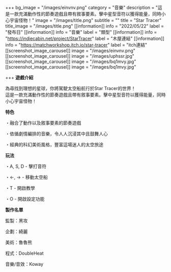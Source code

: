 +++
bg_image = "/images/einvnv.png"
category = "音樂"
description = "這是一款充滿動作性的節奏遊戲且帶有敘事要素。擊中星型音符以獲得能量，同時小心宇宙怪物！"
image = "/images/title.png"
subtitle = ""
title = "Star Tracer"
title_image = "/images/title.png"
[[information]]
info = "2022/05/22"
label = "發布日"
[[information]]
info = "音樂"
label = "類型"
[[information]]
info = "https://indiecabin.net/project/StarTracer"
label = "木屋連結"
[[information]]
info = "https://matchworkshop.itch.io/star-tracer"
label = "itch連結"
[[screenshot_image_carousel]]
image = "/images/einvnv.png"
[[screenshot_image_carousel]]
image = "/images/uphssr.jpg"
[[screenshot_image_carousel]]
image = "/images/bq1mvy.jpg"
[[screenshot_image_carousel]]
image = "/images/bq1mvy.jpg"

+++
**遊戲介紹**

為尋找到理想的星球，你將駕駛太空船航行於Star Tracer的世界！  
這是一款充滿動作性的節奏遊戲且帶有敘事要素。擊中星型音符以獲得能量，同時小心宇宙怪物！

**特色**

・融合了動作以及敘事要素的節奏遊戲

・依循劇情編排的音樂，令人人沉浸其中且鼓舞人心

・經典的科幻美術風格，豐富這場迷人的太空旅途

**玩法**

・A, S, D - 擊打音符

・←, → - 移動太空船

・T - 開啟教學

・O - 開啟設定功能

**製作名單**

監製：黑攻

企劃：綺麗

美術：魯魯熊

程式：DoubleHeat

音樂/音效：Koway
